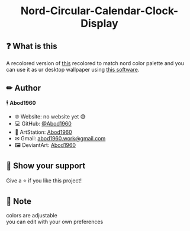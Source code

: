<h1 align="center">Nord-Circular-Calendar-Clock-Display</h1>

## ❓ What is this
A recolored version of <a href=https://codepen.io/mattjuggins/pen/WGRRYx>this</a> recolored to match nord color palette and you can use it as ur desktop wallpaper using <a href=https://rocksdanister.github.io/lively>this software<a/>.
  
  ## ✏ Author

🕴 **Abod1960**

* 🌐 Website: no website yet 😅
* 💻 GitHub: [@Abod1960](https://github.com/Abod1960)
* 🎨 ArtStation: [Abod1960](https://www.artstation.com/abod1960)
*  ✉ Gmail: abod1960.work@gmail.com
*   🖼 DeviantArt: [Abod1960](https://www.deviantart.com/abod1960)
  
## 🌟 Show your support

Give a ⭐️ if you like this project!
  
## 📝 Note

colors are adjustable<br>
you can edit with your own preferences

